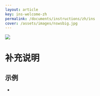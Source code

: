 ```yaml
---
layout: article
key: ins-welcome-zh
permalink: /documents/instructions/zh/ins
cover: /assets/images/nswsbig.jpg
---
```

![](/assets/images/CardAssets/treasures/front/40/图片.png)

# 补充说明



## 示例
* 
